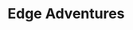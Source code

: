 ---
title: "Edge Adventures"
address: "Coomhola Lodge, Coomhola, Bantry, Co. Cork"
tel: "+353 (0)87 792 4841"
county: "Cork"
category: "Canoeing Kayaking"
type: "Content"
lat: "51.74920654296875"
lng: "-9.473201751708984"
---